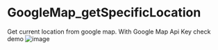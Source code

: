 # GoogleMap_getSpecificLocation
Get current location from google map. With Google Map Api Key
check demo
![image](https://github.com/mazambaloch7/GoogleMap_getSpecificLocation/assets/30676824/c6448a26-a8cc-4684-92d0-3bc0eeacfcdd)
